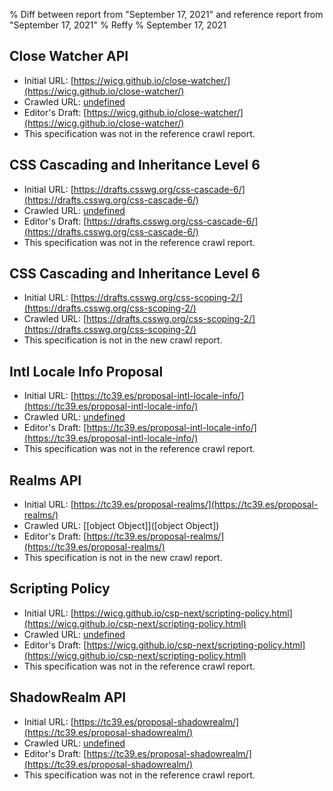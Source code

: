 % Diff between report from "September 17, 2021" and reference report from "September 17, 2021"
% Reffy
% September 17, 2021

## Close Watcher API

- Initial URL: [https://wicg.github.io/close-watcher/](https://wicg.github.io/close-watcher/)
- Crawled URL: [undefined](undefined)
- Editor's Draft: [https://wicg.github.io/close-watcher/](https://wicg.github.io/close-watcher/)
- This specification was not in the reference crawl report.


## CSS Cascading and Inheritance Level 6

- Initial URL: [https://drafts.csswg.org/css-cascade-6/](https://drafts.csswg.org/css-cascade-6/)
- Crawled URL: [undefined](undefined)
- Editor's Draft: [https://drafts.csswg.org/css-cascade-6/](https://drafts.csswg.org/css-cascade-6/)
- This specification was not in the reference crawl report.


## CSS Cascading and Inheritance Level 6

- Initial URL: [https://drafts.csswg.org/css-scoping-2/](https://drafts.csswg.org/css-scoping-2/)
- Crawled URL: [https://drafts.csswg.org/css-scoping-2/](https://drafts.csswg.org/css-scoping-2/)
- This specification is not in the new crawl report.


## Intl Locale Info Proposal

- Initial URL: [https://tc39.es/proposal-intl-locale-info/](https://tc39.es/proposal-intl-locale-info/)
- Crawled URL: [undefined](undefined)
- Editor's Draft: [https://tc39.es/proposal-intl-locale-info/](https://tc39.es/proposal-intl-locale-info/)
- This specification was not in the reference crawl report.


## Realms API

- Initial URL: [https://tc39.es/proposal-realms/](https://tc39.es/proposal-realms/)
- Crawled URL: [[object Object]]([object Object])
- Editor's Draft: [https://tc39.es/proposal-realms/](https://tc39.es/proposal-realms/)
- This specification is not in the new crawl report.


## Scripting Policy

- Initial URL: [https://wicg.github.io/csp-next/scripting-policy.html](https://wicg.github.io/csp-next/scripting-policy.html)
- Crawled URL: [undefined](undefined)
- Editor's Draft: [https://wicg.github.io/csp-next/scripting-policy.html](https://wicg.github.io/csp-next/scripting-policy.html)
- This specification was not in the reference crawl report.


## ShadowRealm API

- Initial URL: [https://tc39.es/proposal-shadowrealm/](https://tc39.es/proposal-shadowrealm/)
- Crawled URL: [undefined](undefined)
- Editor's Draft: [https://tc39.es/proposal-shadowrealm/](https://tc39.es/proposal-shadowrealm/)
- This specification was not in the reference crawl report.


